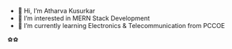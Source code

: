 - 👋 Hi, I’m Atharva Kusurkar
- 👀 I’m interested in MERN Stack Development
- 🌱 I’m currently learning Electronics & Telecommunication from PCCOE



⚽⚽
